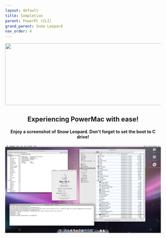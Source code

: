 ```yaml
---
layout: default
title: Completion
parent: PowerPC (CLI)
grand_parent: Snow Leopard
nav_order: 4
---
```


<p align="center">
  <img width="650" height="200" src="../../../../../assets/HeaderCongrats.png">
</p>

<h2 align="center">Experiencing PowerMac with ease!</h2>
<h4 align="center">Enjoy a screenshot of Snow Leopard. Don't forget to set the boot to C drive!</h4>

<a href="https://raw.githubusercontent.com/royalgraphx/DarwinKVM/main/docs/showcase/PowerMacSnowLeopard.png"><img src="../../../../../showcase/PowerMacSnowLeopard.png" alt=""></a>
